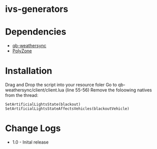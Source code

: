 # ivs-generators

# Dependencies 
- [qb-weathersync](https://github.com/qbcore-framework/qb-weathersync)
- [PolyZone](https://github.com/qbcore-framework/PolyZone)

# Installation
Drag and Drop the script into your resource foler
Go to qb-weathersync/client/client.lua (line 55-56)
Remove the foloowing natives from the thread:
```
SetArtificialLightsState(blackout)
SetArtificialLightsStateAffectsVehicles(blackoutVehicle)
```

# Change Logs
- 1.0 - Inital release
